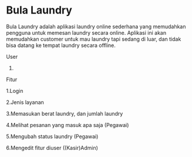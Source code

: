 <h1>Bula Laundry</h1>

Bula Laundry adalah aplikasi laundry online sederhana yang memudahkan pengguna untuk memesan laundry secara online. Aplikasi ini akan memudahkan customer untuk mau laundry tapi sedang di luar, dan tidak bisa datang ke tempat laundry secara offline. 

User

1.
Fitur 

1.Login 

2.Jenis layanan

3.Memasukan berat laundry, dan jumlah laundry

4.Melihat pesanan yang masuk apa saja (Pegawai)

5.Mengubah status laundry (Pegawai)

6.Mengedit fitur diuser ((Kasir)Admin)
